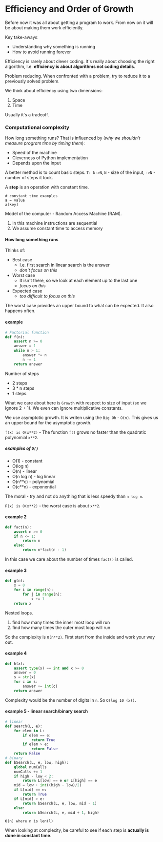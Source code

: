 Efficiency and Order of Growth
==============================

Before now it was all about getting a program to work. From now on it will be about making them work efficiently.

Key take-aways:

* Understanding why something is running
* How to avoid running forever

Efficiency is rarely about clever coding. It's really about choosing the right algorithm, I.e. **efficiency is about algorithms not coding details**.

Problem reducing. When confronted with a problem, try to reduce it to a previously solved problem.

We think about efficiency using two dimensions:

1. Space
2. Time

Usually it's a tradeoff.

### Computational complexity

How long something runs? That is influenced by (*why we shouldn't measure program time by timing them*):

* Speed of the machine
* Cleverness of Python implementation
* Depends upon the input

A better method is to count basic steps. `T: N->N`, `N` - size of the input, `->N` - number of steps it took.

A **step** is an operation with constant time.

```Pyton
# constant time examples
a = value
a[key]
```

Model of the computer - Random Access Machine (RAM).  
1. In this machine instructions are sequential
2. We assume constant time to access memory

#### How long something runs

Thinks of:

* Best case
    - I.e. first search in linear search is the answer
    - *don't focus on this*
* Worst case
    - It isn't there, so we look at each element up to the last one
    - *focus on this*
* Expected case
    - *too difficult to focus on this*
    
The worst case provides an upper bound to what can be expected. It also happens often.

#### example

```Python
# Factorial function
def f(n):
    assert n >= 0
    answer = 1
    while n > 1:
        answer *= n
        n -= 1
    return answer
```

Number of steps  
* 2 steps
* 3 * n steps
* 1 steps

What we care about here is `Growth` with respect to size of input (so we ignore 2 + 1). We even can ignore multiplicative constants.

We use asymptotic growth. It is writen using the `Big Oh` - `O(n)`. This gives us an upper bound for the asymptotic growth.

`f(x) is O(x**2)` - The function `f()` grows no faster than the quadratic polynomial `x**2`.

##### examples of `O()`

* O(1) - constant
* O(log n)
* O(n) - linear
* O(n log n) - log linear
* O(n**c) - polynomial
* O(c**n) - exponential

The moral - try and not do anything that is less speedy than `n log n`.

`F(x) is O(x**2)` - the worst case is about `x**2`.

#### example 2

```Python
def fact(n):
    assert n >= 0
    if n <= 1:
        return n
    else:
        return n*fact(n - 1)
```

In this case we care about the number of times `fact()` is called.

#### example 3

```Python
def g(n):
    x = 0
    for i in range(n):
        for j in range(n):
            x += 1
    return x
```

Nested loops.

1. find how many times the inner most loop will run
2. find how many times the outer most loop will run

So the complexity is `O(n**2)`. First start from the inside and work your way out.

#### example 4

```Python
def h(x):
    assert type(x) == int and x >= 0
    answer = 0
    s = str(x)
    for c in s:
        answer += int(c)
    return answer
```

Complexity would be the number of digits in `n`. So `O(log 10 (x))`.

#### example 5 - linear search/binary search

```Python
# linear
def search(L, e):
    for elem in L:
        if elem == e:
            return True
        if elem > e:
            return False
    return False
# binary
def bSearch(L, e, low, high):
    global numCalls
    numCalls += 1
    if high - low < 2:
        return L[low] == e or L[high] == e
    mid = low + int((high - low)/2)
    if L[mid] == e:
        return True
    if L[mid] > e:
        return bSearch(L, e, low, mid - 1)
    else:
        return bSearch(L, e, mid + 1, high)
```

`O(n) where n is len(l)`

When looking at complexity, be careful to see if each step is **actually is done in constant time**.
